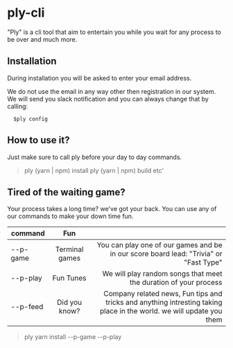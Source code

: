 # ply-cli
"Ply" is a cli tool that aim to entertain you while you wait for any process to be over and much more.

## Installation
During installation you will be asked to enter your email address.

We do not use the email in any way other then registration in our system.
We will send you slack notification and you can always change that by calling:
``` 
  $ply config
```

## How to use it?
Just make sure to call ply before your day to day commands.
> ply (yarn | npm) install
> ply (yarn | npm) build
> etc'

## Tired of the waiting game?
Your process takes a long time? we've got your back.
You can use any of our commands to make your down time fun.

| command        | Fun           |   |
| ------------- |:-------------:| -----:|
| --p-game     | Terminal games |  You can play one of our games and be in our score board lead: "Trivia" or "Fast Type" |
| --p-play      | Fun Tunes      |   We will play random songs that meet the duration of your process |
| --p-feed | Did you know?     |    Company related news, Fun tips and tricks and anything intresting taking place in the world. we will update you them |

> ply yarn install --p-game --p-play

